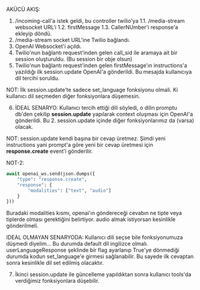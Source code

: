 AKÜCÜ AKIŞ:

1. /incoming-call'a istek geldi, bu controller twilio'ya
    1.1. /media-stream websocket URL'i
    1.2. firstMessage
    1.3. CallerNUmber'i response'a ekleyip döndü.
2. /media-stream socket URL'ine Twilio bağlandı.
3. OpenAI Websocket'i açıldı.
4. Twilio'nun bağlantı request'inden gelen call_sid ile aramaya ait bir session oluşturuldu. (Bu session bir obje olsun)
5. Twilio'nun bağlantı request'inden gelen firstMessage'ın instructions'a yazıldığı ilk session.update OpenAI'a gönderildi. Bu mesajda kullanıcıya dil tercihi soruldu.

NOT: İlk session.update'te sadece set_language fonksiyonu olmali. Ki kullanıcı dil seçmeden diğer fonksiyonlara düşemesin.

6. İDEAL SENARYO: Kullanıcı tercih ettiği dili söyledi, o dilin promptu db'den çekilip **session.update** yapılarak context oluşması için OpenAI'a gönderildi. Bu 2. session.update içinde diğer fonksiyonlarımız da (varsa) olacak. 

NOT: session.update kendi başına bir cevap üretmez. Şimdi yeni instructions yani prompt'a göre yeni bir cevap üretmesi için **response.create** event'i gönderilir.

NOT-2:
```python
await openai_ws.send(json.dumps({
    "type": "response.create",
    "response": {
        "modalities": ["text", "audio"]
    }
}))
```

Buradaki modalities kısmı, openai'ın göndereceği cevabın ne tipte veya tiplerde olması gerektiğini belirtiyor. audio almak istiyorsan kesinlikle gönderilmeli.

IDEAL OLMAYAN SENARYODA: Kullanıcı dili seçse bile fonksiyonumuza düşmedi diyelim... Bu durumda default dil ingilizce olmalı. userLanguageResponse şeklinde bir flag ayarlanıp True'ye dönmediği durumda kodun set_language'e girmesi sağlanabilir. Bu sayede ilk cevaptan sonra kesinlikle dil set edilmiş olacaktır. 

7. İkinci session.update ile güncelleme yapıldıktan sonra kullanıcı tools'da verdiğimiz fonksiyonlara düşebilir.
